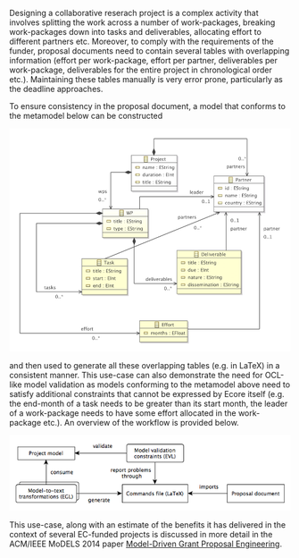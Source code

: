 Designing a collaborative reserach project is a complex activity that involves splitting the work across a number of work-packages, breaking work-packages down into tasks and deliverables, allocating effort to different partners etc. Moreover, to comply with the requirements of the funder, proposal documents need to contain several tables with overlapping information (effort per work-package, effort per partner, deliverables per work-package, deliverables for the entire project in chronological order etc.). Maintaining these tables manually is very error prone, particularly as the deadline approaches.

To ensure consistency in the proposal document, a model that conforms to the metamodel below can be constructed  

<img src="propogendsl.png" width="700">

and then used to generate all these overlapping tables (e.g. in LaTeX) in a consistent manner. This use-case can also demonstrate the need for OCL-like model validation as models conforming to the metamodel above need to satisfy additional constraints that cannot be expressed by Ecore itself (e.g. the end-month of a task needs to be greater than its start month, the leader of a work-package needs to have some effort allocated in the work-package etc.). An overview of the workflow is provided below.

![Workflow](workflow.png)

This use-case, along with an estimate of the benefits it has delivered in the context of several EC-funded projects is discussed in more detail in the ACM/IEEE MoDELS 2014 paper [Model-Driven Grant Proposal Engineering](http://link.springer.com/chapter/10.1007%2F978-3-319-11653-2_26).
